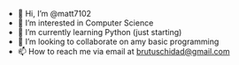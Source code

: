 - 👋 Hi, I’m @matt7102
- 👀 I’m interested in Computer Science
- 🌱 I’m currently learning Python (just starting)
- 💞️ I’m looking to collaborate on amy basic programming
- 📫 How to reach me via email at brutuschidad@gmail.com

<!---
matt7102/matt7102 is a ✨ special ✨ repository because its `README.md` (this file) appears on your GitHub profile.
You can click the Preview link to take a look at your changes.
--->
